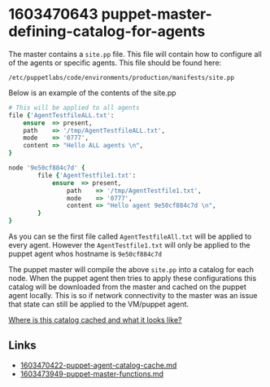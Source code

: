 # 1603470643 puppet-master-defining-catalog-for-agents
The master contains a `site.pp` file. This file will contain how to configure all of the agents or specific agents. This file should be found here:
```
/etc/puppetlabs/code/environments/production/manifests/site.pp
```

Below is an example of the contents of the site.pp
```ruby
# This will be applied to all agents
file {'AgentTestfileALL.txt':
    ensure  => present,
    path    => '/tmp/AgentTestfileALL.txt',
    mode    => '0777',
    content => "Hello ALL agents \n",
}

node '9e50cf884c7d' {
        file {'AgentTestfile1.txt':
            ensure  => present,
                path    => '/tmp/AgentTestfile1.txt',
                mode    => '0777',
                content => "Hello agent 9e50cf884c7d \n",
        }
}
```

As you can se the first file called `AgentTestfileAll.txt` will be applied to every agent.
However the `AgentTestfile1.txt` will only be applied to the puppet agent whos hostname is `9e50cf884c7d`


The puppet master will compile the above `site.pp` into a catalog for each node. 
When the puppet agent then tries to apply these configurations this catalog will be downloaded from the master and cached on the puppet agent locally.
This is so if network connectivity to the master was an issue that state can still be applied to the VM/puppet agent.

[Where is this catalog cached and what it looks like?](1603470422-puppet-agent-catalog-cache.md)


## Links
- [1603470422-puppet-agent-catalog-cache.md](1603470422-puppet-agent-catalog-cache.md)
- [1603473949-puppet-master-functions.md](1603473949-puppet-master-functions.md)
